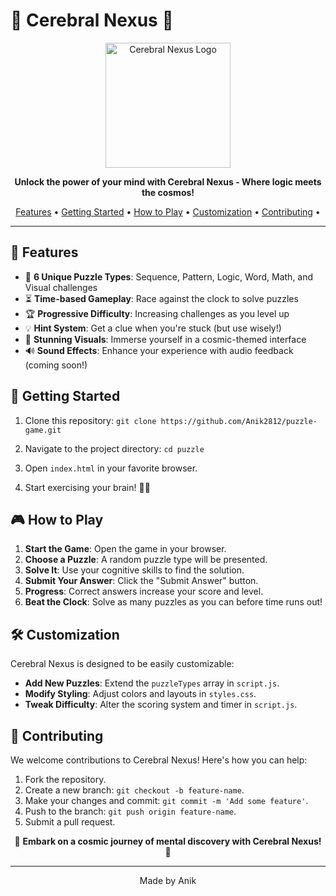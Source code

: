 # 🧠 Cerebral Nexus 🌌

<div align="center">
  <img src="https://github.com/user-attachments/assets/9a789b2b-6adf-47e6-9070-152f92ac541e" alt="Cerebral Nexus Logo" width="200"/>
</div>

<p align="center">
  <strong>Unlock the power of your mind with Cerebral Nexus - Where logic meets the cosmos!</strong>
</p>

<p align="center">
  <a href="#🌟-features">Features</a> •
  <a href="#🚀-getting-started">Getting Started</a> •
  <a href="#🎮-how-to-play">How to Play</a> •
  <a href="#🛠️-customization">Customization</a> •
  <a href="#🤝-contributing">Contributing</a> •
</p>

---

## 🌟 Features

- 🧩 **6 Unique Puzzle Types**: Sequence, Pattern, Logic, Word, Math, and Visual challenges
- ⏳ **Time-based Gameplay**: Race against the clock to solve puzzles
- 🏆 **Progressive Difficulty**: Increasing challenges as you level up
- 💡 **Hint System**: Get a clue when you're stuck (but use wisely!)
- 🎨 **Stunning Visuals**: Immerse yourself in a cosmic-themed interface
- 🔊 **Sound Effects**: Enhance your experience with audio feedback (coming soon!)

## 🚀 Getting Started

1. Clone this repository:
   `git clone https://github.com/Anik2812/puzzle-game.git`
   
3. Navigate to the project directory:
   `cd puzzle`
   
4. Open `index.html` in your favorite browser.

5. Start exercising your brain! 🧠💪

## 🎮 How to Play

1. **Start the Game**: Open the game in your browser.
2. **Choose a Puzzle**: A random puzzle type will be presented.
3. **Solve It**: Use your cognitive skills to find the solution.
4. **Submit Your Answer**: Click the "Submit Answer" button.
5. **Progress**: Correct answers increase your score and level.
6. **Beat the Clock**: Solve as many puzzles as you can before time runs out!

## 🛠️ Customization

Cerebral Nexus is designed to be easily customizable:

- **Add New Puzzles**: Extend the `puzzleTypes` array in `script.js`.
- **Modify Styling**: Adjust colors and layouts in `styles.css`.
- **Tweak Difficulty**: Alter the scoring system and timer in `script.js`.

## 🤝 Contributing

We welcome contributions to Cerebral Nexus! Here's how you can help:

1. Fork the repository.
2. Create a new branch: `git checkout -b feature-name`.
3. Make your changes and commit: `git commit -m 'Add some feature'`.
4. Push to the branch: `git push origin feature-name`.
5. Submit a pull request.

<div align="center">

🌌 **Embark on a cosmic journey of mental discovery with Cerebral Nexus!** 🚀

---

Made by Anik

</div>
